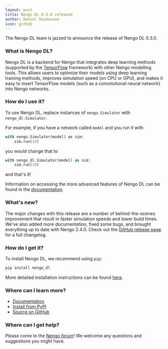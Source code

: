 ```yaml
---
layout: post
title: Nengo DL 0.3.0 released
author: Daniel Rasmussen
icon: github
---
```


The Nengo DL team is jazzed to announce the release of Nengo DL 0.3.0.

### What is Nengo DL?

Nengo DL is a backend for Nengo that integrates deep learning methods
(supported by the [TensorFlow](https://www.tensorflow.org/) framework) with
other Nengo modelling tools. This allows users to optimize their models using
deep learning training methods, improves simulation speed (on CPU or GPU),
and makes it easy to insert TensorFlow models (such as a convolutional neural
network) into Nengo networks.

### How do I use it?

To use Nengo DL, replace instances of `nengo.Simulator`
with `nengo_dl.Simulator`.

For example, if you have a network called `model`
and you run it with

```python
with nengo.Simulator(model) as sim:
    sim.run(10)
```

you would change that to

```python
with nengo_dl.Simulator(model) as sim:
    sim.run(10)
```

and that's it!

Information on accessing the more advanced features of Nengo DL
can be found in the [documentation](https://www.nengo.ai/nengo_dl/).

### What's new?

The major changes with this release are a number of behind-the-scenes
improvement that result in faster simulation speeds and lower build
times. We've also added more documentation, fixed some bugs, and brought
everything up to date with Nengo 2.4.0. Check out the
[GitHub release page](https://github.com/nengo/nengo_dl/releases) for a
full changelog.

### How do I get it?

To install Nengo DL, we recommend using `pip`:

```bash
pip install nengo_dl
```

More detailed installation instructions can be found
[here](https://www.nengo.ai/nengo_dl/installation.html).

### Where can I learn more?

- [Documentation](https://www.nengo.ai/nengo_dl/)
- [Install from PyPI](https://pypi.python.org/pypi/nengo_dl)
- [Source on GitHub](https://github.com/nengo/nengo_dl)

### Where can I get help?

Please come to the [Nengo forum](https://forum.nengo.ai/c/backends)!
We welcome any questions and suggestions you might have.
